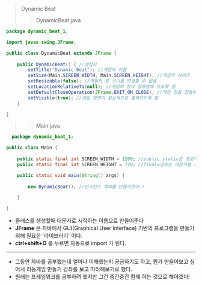> Dynamic Beat
>>DynamicBeat.java
```java
package dynamic_beat_1;

import javax.swing.JFrame;

public class DynamicBeat extends JFrame {
	
	public DynamicBeat() { //생성자
		setTitle("Dynamic Beat"); //게임의 이름
		setSize(Main.SCREEN_WIDTH, Main.SCREEN_HEIGHT); //게임의 사이즈
		setResizable(false); //게임의 창 크기를 변경할 수 없음
		setLocationRelativeTo(null); //게임의 창이 정중앙에 뜨도록 함
		setDefaultCloseOperation(JFrame.EXIT_ON_CLOSE); //게임 창을 껐을때 프로그램도 같이 종료되도록 함
		setVisible(true); //게임 화면이 정상적으로 출력되도록 함
	}

}
```
>>Main.java
```java
  package dynamic_beat_1;

public class Main {
	
	public static final int SCREEN_WIDTH = 1200; //public static은 프로젝트 내부에서 공유되는 변수를 뜻한다.
	public static final int SCREEN_HEIGHT = 720; //final=상수는 대문자를 사용

	public static void main(String[] args) {
		
		new DynamicBeat(); //인스턴스 객체를 만들어준다.?

	}

}
```
- 클래스를 생성할때 대문자로 시작하는 이름으로 만들어준다
- **JFrame** 은 자바에서 GUI(Graphical User Interface) 기반의 프로그램을 만들기 위해 필요한 '라이브러리' 이다.
- **ctrl+shift+O** 를 누르면 자동으로 import 가 된다.


---
- 그동안 자바를 공부했는데 얼마나 이해했는지 궁금하기도 하고, 뭔가 만들어보고 싶어서 리듬게임 만들기 강좌를 보고 따라해보기로 했다.
- 원래는 프레임워크를 공부하려 했지만 그건 중간중간 함께 하는 것으로 해야겠다!
